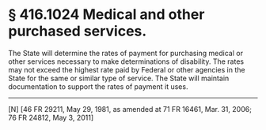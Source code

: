 # § 416.1024   Medical and other purchased services.

The State will determine the rates of payment for purchasing medical or other services necessary to make determinations of disability. The rates may not exceed the highest rate paid by Federal or other agencies in the State for the same or similar type of service. The State will maintain documentation to support the rates of payment it uses.



---

[N] [46 FR 29211, May 29, 1981, as amended at 71 FR 16461, Mar. 31, 2006; 76 FR 24812, May 3, 2011]




